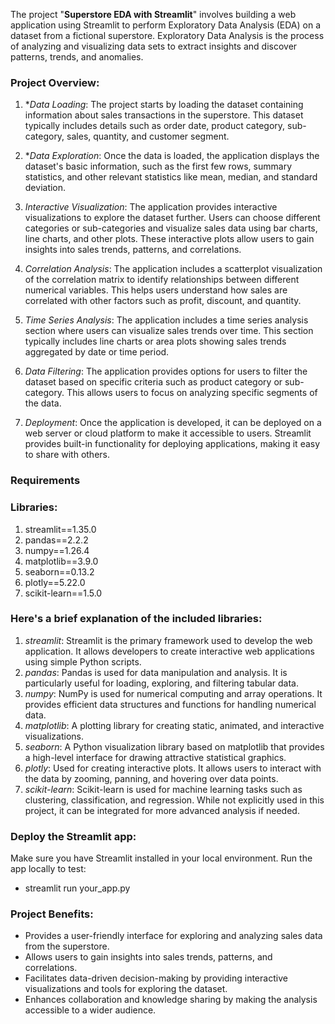 The project "**Superstore EDA with Streamlit**" involves building a web application using Streamlit to perform Exploratory Data Analysis (EDA) on a dataset from a fictional superstore. 
Exploratory Data Analysis is the process of analyzing and visualizing data sets to extract insights and discover patterns, trends, and anomalies.

### Project Overview:

1. **Data Loading*: The project starts by loading the dataset containing information about sales transactions in the superstore. This dataset typically includes details such as order date, product category, sub-category, sales, quantity, and customer segment.

2. **Data Exploration*: Once the data is loaded, the application displays the dataset's basic information, such as the first few rows, summary statistics, and other relevant statistics like mean, median, and standard deviation.

3. *Interactive Visualization*: The application provides interactive visualizations to explore the dataset further. Users can choose different categories or sub-categories and visualize sales data using bar charts, line charts, and other plots. These interactive plots allow users to gain insights into sales trends, patterns, and correlations.

4. *Correlation Analysis*: The application includes a scatterplot visualization of the correlation matrix to identify relationships between different numerical variables. This helps users understand how sales are correlated with other factors such as profit, discount, and quantity.

5. *Time Series Analysis*: The application includes a time series analysis section where users can visualize sales trends over time. This section typically includes line charts or area plots showing sales trends aggregated by date or time period.

6. *Data Filtering*: The application provides options for users to filter the dataset based on specific criteria such as product category or sub-category. This allows users to focus on analyzing specific segments of the data.

7. *Deployment*: Once the application is developed, it can be deployed on a web server or cloud platform to make it accessible to users. Streamlit provides built-in functionality for deploying applications, making it easy to share with others.

### Requirements

### Libraries:

1. streamlit==1.35.0
2. pandas==2.2.2
3. numpy==1.26.4
4. matplotlib==3.9.0
5. seaborn==0.13.2
6. plotly==5.22.0
7. scikit-learn==1.5.0

### Here's a brief explanation of the included libraries:

1. *streamlit*: Streamlit is the primary framework used to develop the web application. It allows developers to create interactive web applications using simple Python scripts.
2. *pandas*: Pandas is used for data manipulation and analysis. It is particularly useful for loading, exploring, and filtering tabular data.
3. *numpy*: NumPy is used for numerical computing and array operations. It provides efficient data structures and functions for handling numerical data.
4. *matplotlib*: A plotting library for creating static, animated, and interactive visualizations.
5. *seaborn*: A Python visualization library based on matplotlib that provides a high-level interface for drawing attractive statistical graphics.
6. *plotly*: Used for creating interactive plots. It allows users to interact with the data by zooming, panning, and hovering over data points.
7. *scikit-learn*: Scikit-learn is used for machine learning tasks such as clustering, classification, and regression. While not explicitly used in this project, it can be integrated for more advanced analysis if needed.

### Deploy the Streamlit app:

Make sure you have Streamlit installed in your local environment.
Run the app locally to test:

- streamlit run your_app.py

### Project Benefits:

- Provides a user-friendly interface for exploring and analyzing sales data from the superstore.
- Allows users to gain insights into sales trends, patterns, and correlations.
- Facilitates data-driven decision-making by providing interactive visualizations and tools for exploring the dataset.
- Enhances collaboration and knowledge sharing by making the analysis accessible to a wider audience.
